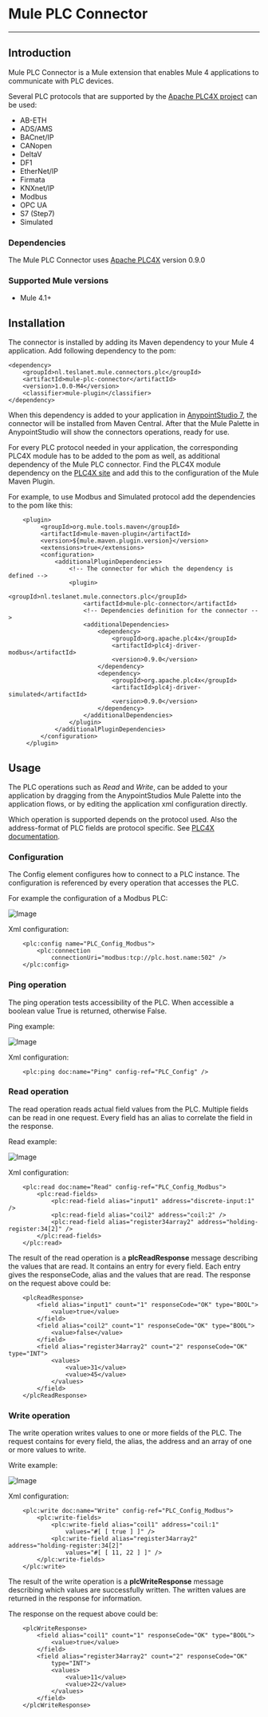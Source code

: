# Mule PLC Connector
--------------------

## Introduction

Mule PLC Connector is a Mule extension that enables Mule 4 applications to communicate with PLC devices.

Several PLC protocols that are supported by the [Apache PLC4X project](https://plc4x.apache.org/) can be used:

- AB-ETH
- ADS/AMS
- BACnet/IP
- CANopen
- DeltaV
- DF1
- EtherNet/IP
- Firmata
- KNXnet/IP
- Modbus
- OPC UA
- S7 (Step7)
- Simulated

### Dependencies
The Mule PLC Connector uses [Apache PLC4X](https://plc4x.apache.org/) version 0.9.0

### Supported Mule versions
* Mule 4.1+

## Installation

The connector is installed by adding its Maven dependency to your Mule 4 application. Add following dependency to the pom:

```
<dependency>
    <groupId>nl.teslanet.mule.connectors.plc</groupId>
    <artifactId>mule-plc-connector</artifactId>
    <version>1.0.0-M4</version>
    <classifier>mule-plugin</classifier>
</dependency>
```

When this dependency is added to your application in [AnypointStudio 7](https://en.wikipedia.org/wiki/MuleSoft), the connector will be installed from Maven Central. After that the Mule Palette in AnypointStudio will show the connectors operations, ready for use. 

For every PLC protocol needed in your application, the corresponding PLC4X module has to be added to the pom as well, as additional dependency of the Mule PLC connector. Find the PLC4X module dependency on the [PLC4X site](https://plc4x.apache.org/users/protocols/) and add this to the configuration of the Mule Maven Plugin. 

For example, to use Modbus and Simulated protocol add the dependencies to the pom like this:

```
    <plugin>
         <groupId>org.mule.tools.maven</groupId>
         <artifactId>mule-maven-plugin</artifactId>
         <version>${mule.maven.plugin.version}</version>
         <extensions>true</extensions>
         <configuration>
             <additionalPluginDependencies>
                 <!-- The connector for which the dependency is defined -->
                 <plugin>
                     <groupId>nl.teslanet.mule.connectors.plc</groupId>
                     <artifactId>mule-plc-connector</artifactId>
                     <!-- Dependencies definition for the connector -->
                     <additionalDependencies>
                         <dependency>
                             <groupId>org.apache.plc4x</groupId>
                             <artifactId>plc4j-driver-modbus</artifactId>
                             <version>0.9.0</version>
                         </dependency>
                         <dependency>
                             <groupId>org.apache.plc4x</groupId>
                             <artifactId>plc4j-driver-simulated</artifactId>
                             <version>0.9.0</version>
                         </dependency>
                     </additionalDependencies>
                 </plugin>
             </additionalPluginDependencies>
         </configuration>
     </plugin>
```

## Usage

The PLC operations such as _Read_ and _Write_, can be added to your application by dragging from the AnypointStudios Mule Palette into the application flows, 
or by editing the application xml configuration directly.

Which operation is supported depends on the protocol used. Also the address-format of PLC fields are protocol specific.
See [PLC4X documentation](https://plc4x.apache.org/users/protocols/).

### Configuration

The Config element configures how to connect to a PLC instance. The configuration is referenced by every operation that accesses the PLC.

For example the configuration of a Modbus PLC:

![Image](src/site/images/plc_config.png "config")

Xml configuration:

```
    <plc:config name="PLC_Config_Modbus">
        <plc:connection
            connectionUri="modbus:tcp://plc.host.name:502" />
    </plc:config>
```

### Ping operation

The ping operation tests accessibility of the PLC. When accessible a boolean value True is returned, otherwise False.

Ping example:

![Image](src/site/images/plc_ping.png "ping")


Xml configuration:

```
    <plc:ping doc:name="Ping" config-ref="PLC_Config" />
```

### Read operation

The read operation reads actual field values from the PLC. Multiple fields can be read in one request. Every field has an alias to correlate the field in the response. 

Read example:

![Image](src/site/images/plc_read.png "read")

Xml configuration:

```
    <plc:read doc:name="Read" config-ref="PLC_Config_Modbus">
        <plc:read-fields>
            <plc:read-field alias="input1" address="discrete-input:1" />
            <plc:read-field alias="coil2" address="coil:2" />
            <plc:read-field alias="register34array2" address="holding-register:34[2]" />
        </plc:read-fields>
    </plc:read>
```

The result of the read operation is a **plcReadResponse** message describing the values that are read. It contains an entry for every field. Each entry gives the responseCode, alias and the values that are read.
The response on the request above could be:

```
    <plcReadResponse>
        <field alias="input1" count="1" responseCode="OK" type="BOOL">
            <value>true</value>
        </field>
        <field alias="coil2" count="1" responseCode="OK" type="BOOL">
            <value>false</value>
        </field>
        <field alias="register34array2" count="2" responseCode="OK" type="INT">
            <values>
                <value>31</value>
                <value>45</value>
            </values>
        </field>
    </plcReadResponse>

```

### Write operation

The write operation writes values to one or more fields of the PLC. The request contains for every field, the alias, the address and an array of one or more values to write.

Write example: 

![Image](src/site/images/plc_write.png "write")

Xml configuration:

```
    <plc:write doc:name="Write" config-ref="PLC_Config_Modbus">
        <plc:write-fields>
            <plc:write-field alias="coil1" address="coil:1"
                values="#[ [ true ] ]" />
            <plc:write-field alias="register34array2" address="holding-register:34[2]"
                values="#[ [ 11, 22 ] ]" />
        </plc:write-fields>
    </plc:write>
```

The result of the write operation is a **plcWriteResponse** message describing which values are successfully written. The written values are returned in the response for information. 

The response on the request above could be:

```
    <plcWriteResponse>
        <field alias="coil1" count="1" responseCode="OK" type="BOOL">
            <value>true</value>
        </field>
        <field alias="register34array2" count="2" responseCode="OK"
            type="INT">
            <values>
                <value>11</value>
                <value>22</value>
            </values>
        </field>
    </plcWriteResponse>

```


